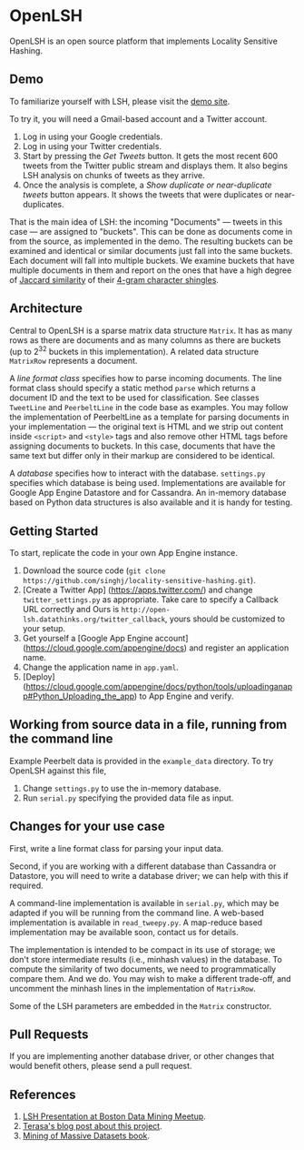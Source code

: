 OpenLSH
=======

OpenLSH is an open source platform that implements Locality Sensitive Hashing. 

Demo
----

To familiarize yourself with LSH, please visit the [demo site](http://open-lsh.datathinks.org).

To try it, you will need a Gmail-based account and a Twitter account. 
 1. Log in using your Google credentials.
 2. Log in using your Twitter credentials.
 3. Start by pressing the _Get Tweets_ button. It gets the most recent 600 tweets from the Twitter public stream and displays them. It also begins LSH analysis on chunks of tweets as they arrive.
 4. Once the analysis is complete, a _Show duplicate or near-duplicate tweets_ button appears. It shows the tweets that were duplicates or near-duplicates.

That is the main idea of LSH: the incoming "Documents" &mdash; tweets in this case &mdash; are assigned to "buckets".
This can be done as documents come in from the source, as implemented in the demo.
The resulting buckets can be examined and identical or similar documents just fall into the same buckets.
Each document will fall into multiple buckets.
We examine buckets that have multiple documents in them and report on the ones that have a high degree of [Jaccard similarity](http://en.wikipedia.org/wiki/Jaccard_index) of their [4-gram character shingles](http://en.wikipedia.org/wiki/N-gram).

Architecture
------------

Central to OpenLSH is a sparse matrix data structure `Matrix`. 
It has as many rows as there are documents and as many columns as there are buckets (up to 2<sup>32</sup> buckets in this implementation).
A related data structure `MatrixRow` represents a document.

A _line format class_ specifies how to parse incoming documents. 
The line format class should specify a static method `parse` which returns a document ID and the text to be used for classification.
See classes `TweetLine` and `PeerbeltLine` in the code base as examples.
You may follow the implementation of PeerbeltLine as a template for parsing documents in your implementation &mdash; 
the original text is HTML and we strip out content inside `<script>` and `<style>` tags and also remove other HTML tags before assigning documents to buckets.
In this case, documents that have the same text but differ only in their markup are considered to be identical.

A _database_ specifies how to interact with the database. `settings.py` specifies which database is being used.
Implementations are available for Google App Engine Datastore and for Cassandra. 
An in-memory database based on Python data structures is also available and it is handy for testing.

Getting Started
---------------

To start, replicate the code in your own App Engine instance.

 1. Download the source code (`git clone https://github.com/singhj/locality-sensitive-hashing.git`).
 2. [Create a Twitter App] (https://apps.twitter.com/) and change `twitter_settings.py` as appropriate.
    Take care to specify a Callback URL correctly and 
    Ours is `http://open-lsh.datathinks.org/twitter_callback`, yours should be customized to your setup.
 3. Get yourself a [Google App Engine account] (https://cloud.google.com/appengine/docs) and register an application name.
 4. Change the application name in `app.yaml`.
 5. [Deploy] (https://cloud.google.com/appengine/docs/python/tools/uploadinganapp#Python_Uploading_the_app) to App Engine and verify.

Working from source data in a file, running from the command line
-----------------------------------------------------------------

Example Peerbelt data is provided in the `example_data` directory. To try OpenLSH against this file,

 1. Change `settings.py` to use the in-memory database.
 2. Run `serial.py` specifying the provided data file as input.

Changes for your use case
-------------------------

First, write a line format class for parsing your input data. 

Second, if you are working with a different database than Cassandra or Datastore,
you will need to write a database driver; we can help with this if required.

A command-line implementation is available in `serial.py`, which may be adapted if you will be running from the command line.
A web-based implementation is available in `read_tweepy.py`.
A map-reduce based implementation may be available soon, contact us for details.

The implementation is intended to be compact in its use of storage; we don't store intermediate results (i.e., minhash values) in the database.
To compute the similarity of two documents, we need to programmatically compare them. And we do.
You may wish to make a different trade-off, and uncomment the minhash lines in the implementation of `MatrixRow`.

Some of the LSH parameters are embedded in the `Matrix` constructor.

Pull Requests
-------------

If you are implementing another database driver, or other changes that would benefit others, please send a pull request.

References
----------

 1. [LSH Presentation at Boston Data Mining Meetup](http://www.slideshare.net/j_singh/mining-of-massive-datasets-using-locality-sensitive-hashing-lsh).
 2. [Terasa's blog post about this project](http://quarksandbits.com/en/2014/04/23/using-twitter-streaming-api-google-app-engine/).
 3. [Mining of Massive Datasets book](http://infolab.stanford.edu/~ullman/mmds/book.pdf).
